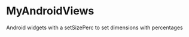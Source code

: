 MyAndroidViews
==============

Android widgets with a setSizePerc to set dimensions with percentages
